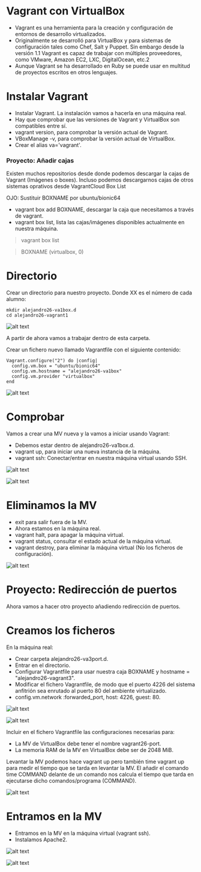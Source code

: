 # Vagrant con VirtualBox

- Vagrant es una herramienta para la creación y configuración de entornos de desarrollo virtualizados.
- Originalmente se desarrolló para VirtualBox y para sistemas de configuración tales como Chef, Salt y Puppet. Sin embargo desde la versión 1.1 Vagrant es capaz de trabajar con múltiples proveedores, como VMware, Amazon EC2, LXC, DigitalOcean, etc.2
- Aunque Vagrant se ha desarrollado en Ruby se puede usar en multitud de proyectos escritos en otros lenguajes.

# Instalar Vagrant

- Instalar Vagrant. La instalación vamos a hacerla en una máquina real.
- Hay que comprobar que las versiones de Vagrant y VirtualBox son compatibles entre sí.
- vagrant version, para comprobar la versión actual de Vagrant.
- VBoxManage -v, para comprobar la versión actual de VirtualBox.
- Crear el alias va='vagrant'.

### Proyecto: Añadir cajas

Existen muchos repositorios desde donde podemos descargar la cajas de Vagrant (Imágenes o boxes). Incluso podemos descargarnos cajas de otros sistemas oprativos desde VagrantCloud Box List

OJO: Sustituir BOXNAME por ubuntu/bionic64

- vagrant box add BOXNAME, descargar la caja que necesitamos a través de  vagrant.
- vagrant box list, lista las cajas/imágenes disponibles actualmente en nuestra máquina.

> vagrant box list

> BOXNAME (virtualbox, 0)

# Directorio

Crear un directorio para nuestro proyecto. Donde XX es el número de cada alumno:

~~~
mkdir alejandro26-va1box.d
cd alejandro26-vagrant1
~~~

![alt text](https://github.com/AbyssC1/idp2122-alejandro/blob/main/Imagenes/T6%20P2/1%20Configuracion%20vagrant%20maquina%20real.png)

A partir de ahora vamos a trabajar dentro de esta carpeta.

Crear un fichero nuevo llamado Vagrantfile con el siguiente contenido:

~~~
Vagrant.configure("2") do |config|
  config.vm.box = "ubuntu/bionic64"
  config.vm.hostname = "alejandro26-va1box"
  config.vm.provider "virtualbox"
end
~~~

![alt text](https://github.com/AbyssC1/idp2122-alejandro/blob/main/Imagenes/T6%20P2/2%20Configuracion%20Vagrand.png)

# Comprobar

Vamos a crear una MV nueva y la vamos a iniciar usando Vagrant:

- Debemos estar dentro de alejandro26-va1box.d.
- vagrant up, para iniciar una nueva instancia de la máquina.
- vagrant ssh: Conectar/entrar en nuestra máquina virtual usando SSH.

![alt text](https://github.com/AbyssC1/idp2122-alejandro/blob/main/Imagenes/T6%20P2/3%20Vagrant%20up.png)

![alt text](https://github.com/AbyssC1/idp2122-alejandro/blob/main/Imagenes/T6%20P2/4%20Vagrant%20ssh.png)

# Eliminamos la MV

- exit para salir fuera de la MV.
- Ahora estamos en la máquina real.
- vagrant halt, para apagar la máquina virtual.
- vagrant status, consultar el estado actual de la máquina virtual.
- vagrant destroy, para eliminar la máquina virtual (No los ficheros de configuración).

![alt text](https://github.com/AbyssC1/idp2122-alejandro/blob/main/Imagenes/T6%20P2/5%20exit%20vagrant%20halt%20vagrant%20status%20vagrant%20destroy.png)

# Proyecto: Redirección de puertos

Ahora vamos a hacer otro proyecto añadiendo redirección de puertos.

# Creamos los ficheros

En la máquina real:

- Crear carpeta alejandro26-va3port.d.
- Entrar en el directorio.
- Configurar Vagrantfile para usar nuestra caja BOXNAME y hostname = "alejandro26-vagrant3".
- Modificar el fichero Vagrantfile, de modo que el puerto 4226 del sistema anfitrión sea enrutado al puerto 80 del ambiente virtualizado.
- config.vm.network :forwarded_port, host: 4226, guest: 80.

![alt text](https://github.com/AbyssC1/idp2122-alejandro/blob/main/Imagenes/T6%20P2/6%20mkdir%20alejandro26-va3port.d.png)

![alt text](https://github.com/AbyssC1/idp2122-alejandro/blob/main/Imagenes/T6%20P2/7%20Configuracion%20vagrant%20file%202.png)

Incluir en el fichero Vagrantfile las configuraciones necesarias para:

- La MV de VirtualBox debe tener el nombre vagrant26-port.
- La memoria RAM de la MV en VirtualBox debe ser de 2048 MiB.

Levantar la MV podemos hace vagrant up pero también time vagrant up para medir el tiempo que se tarda en levantar la MV. El añadir el comando time COMMAND delante de un comando nos calcula el tiempo que tarda en ejecutarse dicho comandos/programa (COMMAND).

![alt text](https://github.com/AbyssC1/idp2122-alejandro/blob/main/Imagenes/T6%20P2/8%20creamos%20fichero%20en%20maquina%20real.png)

# Entramos en la MV

- Entramos en la MV en la máquina virtual (vagrant ssh).
- Instalamos Apache2.

![alt text](https://github.com/AbyssC1/idp2122-alejandro/blob/main/Imagenes/T6%20P2/9%20entramos%20con%20ssh%20y%20descargamos%20el%20vagrant.png)

![alt text](https://github.com/AbyssC1/idp2122-alejandro/blob/main/Imagenes/T6%20P2/10%20instalamos%20apache2.png)
